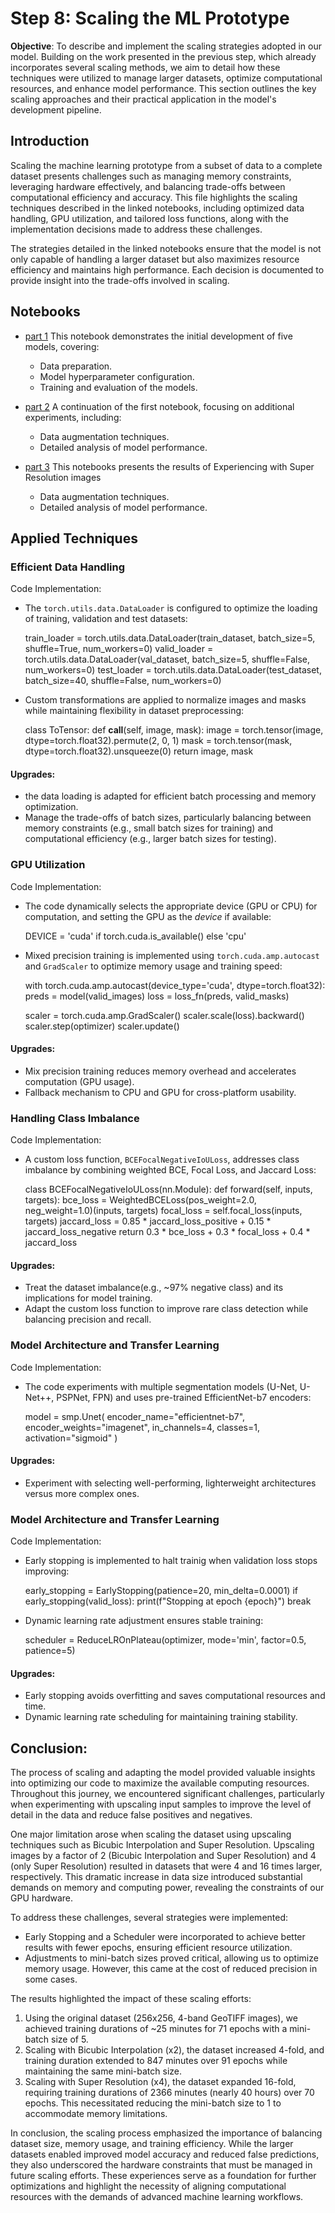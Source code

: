 # Step 8: Scaling the ML Prototype

**Objective**: To describe and implement the scaling strategies adopted in our model. Building on the work presented in the previous step, which already incorporates several scaling methods, we aim to detail how these techniques were utilized to manage larger datasets, optimize computational resources, and enhance model performance. This section outlines the key scaling approaches and their practical application in the model's development pipeline.


## Introduction

Scaling the machine learning prototype from a subset of data to a complete dataset presents challenges such as managing memory constraints, leveraging hardware effectively, and balancing trade-offs between computational efficiency and accuracy. This file highlights the scaling techniques described in the linked notebooks, including optimized data handling, GPU utilization, and tailored loss functions, along with the implementation decisions made to address these challenges.

The strategies detailed in the linked notebooks ensure that the model is not only capable of handling a larger dataset but also maximizes resource efficiency and maintains high performance. Each decision is documented to provide insight into the trade-offs involved in scaling.

## Notebooks

- [part 1](../7-Experiment_with_various_Models/PVdetect-modelSelection.ipynb) 
    This notebook demonstrates the initial development of five models, covering:
	
	* Data preparation.
	* Model hyperparameter configuration.
	* Training and evaluation of the models.
	
- [part 2](../7-Experiment_with_various_Models/PVdetect-modelSelection_part2.ipynb) 
    A continuation of the first notebook, focusing on additional experiments, including:
	
	* Data augmentation techniques.
	* Detailed analysis of model performance.
		
- [part 3](../7-Experiment_with_various_Models/PVdetect-modelSelection_part3.ipynb) 
    This notebooks presents the results of Experiencing with Super Resolution images
	
	* Data augmentation techniques.
	* Detailed analysis of model performance.
		
## Applied Techniques

### Efficient Data Handling

Code Implementation: 
* The `torch.utils.data.DataLoader` is configured to optimize the loading of training, validation and test datasets:


    train_loader = torch.utils.data.DataLoader(train_dataset, batch_size=5, shuffle=True, num_workers=0)
	valid_loader = torch.utils.data.DataLoader(val_dataset, batch_size=5, shuffle=False, num_workers=0)
	test_loader = torch.utils.data.DataLoader(test_dataset, batch_size=40, shuffle=False, num_workers=0)

* Custom transformations are applied to normalize images and masks while maintaining flexibility in dataset preprocessing:


	class ToTensor:
		def __call__(self, image, mask):
			image = torch.tensor(image, dtype=torch.float32).permute(2, 0, 1)
			mask = torch.tensor(mask, dtype=torch.float32).unsqueeze(0)
			return image, mask
			
#### Upgrades:
* the data loading is adapted for efficient batch processing and memory optimization.
* Manage the trade-offs of batch sizes, particularly balancing between memory constraints (e.g., small batch sizes for training) and computational efficiency (e.g., larger batch sizes for testing).



### GPU Utilization

Code Implementation: 
* The code dynamically selects the appropriate device (GPU or CPU) for computation, and setting the GPU as the *device* if available: 


	DEVICE = 'cuda' if torch.cuda.is_available() else 'cpu'

* Mixed precision training is implemented using `torch.cuda.amp.autocast` and `GradScaler` to optimize memory usage and training speed:


	with torch.cuda.amp.autocast(device_type='cuda', dtype=torch.float32):
		preds = model(valid_images)
		loss = loss_fn(preds, valid_masks)

	scaler = torch.cuda.amp.GradScaler()
	scaler.scale(loss).backward()
	scaler.step(optimizer)
	scaler.update()

#### Upgrades:
* Mix precision training reduces memory overhead and accelerates computation (GPU usage).
* Fallback mechanism to CPU and GPU for cross-platform usability.



### Handling Class Imbalance

Code Implementation: 
* A custom loss function, `BCEFocalNegativeIoULoss`, addresses class imbalance by combining weighted BCE, Focal Loss, and Jaccard Loss: 


	class BCEFocalNegativeIoULoss(nn.Module):
		def forward(self, inputs, targets):
			bce_loss = WeightedBCELoss(pos_weight=2.0, neg_weight=1.0)(inputs, targets)
			focal_loss = self.focal_loss(inputs, targets)
			jaccard_loss = 0.85 * jaccard_loss_positive + 0.15 * jaccard_loss_negative
			return 0.3 * bce_loss + 0.3 * focal_loss + 0.4 * jaccard_loss

#### Upgrades:
* Treat the dataset imbalance(e.g., ~97% negative class) and its implications for model training.
* Adapt the custom loss function to improve rare class detection while balancing precision and recall.



### Model Architecture and Transfer Learning

Code Implementation: 
* The code experiments with multiple segmentation models (U-Net, U-Net++, PSPNet, FPN) and uses pre-trained EfficientNet-b7 encoders:


	model = smp.Unet(
		encoder_name="efficientnet-b7",
		encoder_weights="imagenet",
		in_channels=4,
		classes=1,
		activation="sigmoid"
	)


#### Upgrades:
* Experiment with selecting well-performing, lighterweight architectures versus more complex ones.



### Model Architecture and Transfer Learning

Code Implementation: 
* Early stopping is implemented to halt trainig when validation loss stops improving: 


	early_stopping = EarlyStopping(patience=20, min_delta=0.0001)
	if early_stopping(valid_loss):
		print(f"Stopping at epoch {epoch}")
		break

* Dynamic learning rate adjustment ensures stable training:


	scheduler = ReduceLROnPlateau(optimizer, mode='min', factor=0.5, patience=5)


#### Upgrades:
* Early stopping avoids overfitting and saves computational resources and time.
* Dynamic learning rate scheduling for maintaining training stability.


## Conclusion:
The process of scaling and adapting the model provided valuable insights into optimizing our code to maximize the available computing resources. Throughout this journey, we encountered significant challenges, particularly when experimenting with upscaling input samples to improve the level of detail in the data and reduce false positives and negatives.

One major limitation arose when scaling the dataset using upscaling techniques such as Bicubic Interpolation and Super Resolution. Upscaling images by a factor of 2 (Bicubic Interpolation and Super Resolution) and 4 (only Super Resolution) resulted in datasets that were 4 and 16 times larger, respectively. This dramatic increase in data size introduced substantial demands on memory and computing power, revealing the constraints of our GPU hardware.

To address these challenges, several strategies were implemented:
- Early Stopping and a Scheduler were incorporated to achieve better results with fewer epochs, ensuring efficient resource utilization.
- Adjustments to mini-batch sizes proved critical, allowing us to optimize memory usage. However, this came at the cost of reduced precision in some cases.

The results highlighted the impact of these scaling efforts:
1. Using the original dataset (256x256, 4-band GeoTIFF images), we achieved training durations of ~25 minutes for 71 epochs with a mini-batch size of 5.
2. Scaling with Bicubic Interpolation (x2), the dataset increased 4-fold, and training duration extended to 847 minutes over 91 epochs while maintaining the same mini-batch size.
3. Scaling with Super Resolution (x4), the dataset expanded 16-fold, requiring training durations of 2366 minutes (nearly 40 hours) over 70 epochs. This necessitated reducing the mini-batch size to 1 to accommodate memory limitations.

In conclusion, the scaling process emphasized the importance of balancing dataset size, memory usage, and training efficiency. While the larger datasets enabled improved model accuracy and reduced false predictions, they also underscored the hardware constraints that must be managed in future scaling efforts. These experiences serve as a foundation for further optimizations and highlight the necessity of aligning computational resources with the demands of advanced machine learning workflows.
